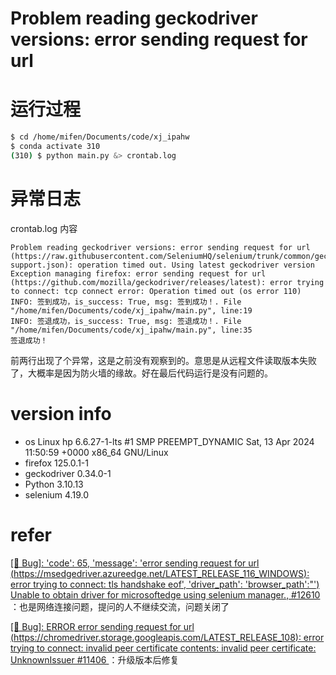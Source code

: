 # Problem reading geckodriver versions: error sending request for url

# 运行过程

```bash
$ cd /home/mifen/Documents/code/xj_ipahw
$ conda activate 310
(310) $ python main.py &> crontab.log
```

# 异常日志

crontab.log 内容

    Problem reading geckodriver versions: error sending request for url (https://raw.githubusercontent.com/SeleniumHQ/selenium/trunk/common/geckodriver/geckodriver-support.json): operation timed out. Using latest geckodriver version
    Exception managing firefox: error sending request for url (https://github.com/mozilla/geckodriver/releases/latest): error trying to connect: tcp connect error: Operation timed out (os error 110)
    INFO: 签到成功，is_success: True, msg: 签到成功！. File "/home/mifen/Documents/code/xj_ipahw/main.py", line:19
    INFO: 签退成功，is_success: True, msg: 签退成功！. File "/home/mifen/Documents/code/xj_ipahw/main.py", line:35
    签退成功！

前两行出现了个异常，这是之前没有观察到的。意思是从远程文件读取版本失败了，大概率是因为防火墙的缘故。好在最后代码运行是没有问题的。

# version info

- os Linux hp 6.6.27-1-lts #1 SMP PREEMPT_DYNAMIC Sat, 13 Apr 2024 11:50:59 +0000 x86_64 GNU/Linux
- firefox 125.0.1-1
- geckodriver 0.34.0-1
- Python 3.10.13
- selenium 4.19.0

# refer

[ [🐛 Bug]: 'code': 65, 'message': 'error sending request for url (https://msedgedriver.azureedge.net/LATEST_RELEASE_116_WINDOWS): error trying to connect: tls handshake eof', 'driver_path': 'browser_path':"') Unable to obtain driver for microsoftedge using selenium manager., #12610 ](https://github.com/SeleniumHQ/selenium/issues/12610)：也是网络连接问题，提问的人不继续交流，问题关闭了

[ [🐛 Bug]: ERROR error sending request for url (https://chromedriver.storage.googleapis.com/LATEST_RELEASE_108): error trying to connect: invalid peer certificate contents: invalid peer certificate: UnknownIssuer #11406 ](https://github.com/SeleniumHQ/selenium/issues/11406)：升级版本后修复
